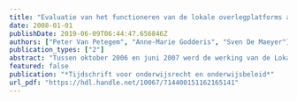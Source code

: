 ```yaml
---
title: "Evaluatie van het functioneren van de lokale overlegplatforms als beleidsinstrument voor gelijke onderwijskansen"
date: 2008-01-01
publishDate: 2019-06-09T06:44:47.656846Z
authors: ["Peter Van Petegem", "Anne-Marie Godderis", "Sven De Maeyer"]
publication_types: ["2"]
abstract: "Tussen oktober 2006 en juni 2007 werd de werking van de Lokale Overlegplatforms (LOP) wetenschappelijk geevalueerd. Dit gebeurde aan de hand van een bevraging van de volledige LOP-populatie en een diepgaande procesanalyse bij vier van de zeventig Vlaamse LOP's. Vier onderzoeksvragen stonden centraal en peilden naar verschillen in proces-, input-, output- en contextfactoren. Zijn de LOP's zoals nu decretaal bepaald een adequaat beleidsinstrument voor het realiseren van de beoogde doelstellingen in het GOK-decreet? Het onderzoek toont aan dat samenwerking en dialoog tussen verschillende partners op gang komen en dat het belangrijk is dat iedereen op een actieve en ondersteunde manier betrokken kan zijn. De betrokken actoren in de Vlaamse LOP's hebben de vrijheid om doelstellingen en acties te formuleren naar gelang hun specifieke context. Er is weinig aandacht voor formele en informele evaluatie. Doelen worden vaak op lange termijn geformuleerd, met de geest van het GOK-decreet in het achterhoofd."
featured: false
publication: "*Tijdschrift voor onderwijsrecht en onderwijsbeleid*"
url_pdf: "https://hdl.handle.net/10067/714400151162165141"
---
```


